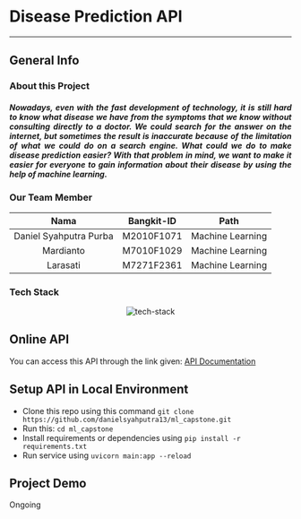 # Disease Prediction API
---

## General Info

### About this Project
<h5 align="justify">
Nowadays, even with the fast development of technology, it is still hard to know what disease we have from the symptoms that we know without consulting directly to a doctor. We could search for the answer on the internet, but sometimes the result is inaccurate because of the limitation of what we could do on a search engine. What could we do to make disease prediction easier? With that problem in mind, we want to make it easier for everyone to gain information about their disease by using the help of machine learning. 
</h5>

### Our Team Member
<center>

|          Nama         | Bangkit-ID |       Path       |
|:---------------------:|:----------:|:----------------:|
|  Daniel Syahputra Purba  |  M2010F1071  | Machine Learning |
|   Mardianto  |  M7010F1029  | Machine Learning |
|    Larasati   |  M7271F2361  | Machine Learning |

</center>

  
### Tech Stack
<p align="center">
  <img align="center" src="https://i.ibb.co/f0k1VN5/README-1.png" alt="tech-stack"/>
</p>



## Online API
You can access this API through the link given: [API Documentation](https://ml.matthewbd.my.id/docs)

## Setup API in Local Environment
- Clone this repo using this command `git clone https://github.com/danielsyahputra13/ml_capstone.git`
- Run this: `cd ml_capstone`
- Install requirements or dependencies using `pip install -r requirements.txt`
- Run service using `uvicorn main:app --reload`

## Project Demo
Ongoing
